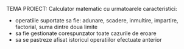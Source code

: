 TEMA PROIECT:
Calculator matematic cu urmatoarele caracteristici:

- operatiile suportate sa fie: adunare, scadere, inmultire, impartire, factorial, suma dintre doua limite
- sa fie gestionate corespunzator toate cazurile de eroare
- sa se pastreze afisat istoricul operatiilor efectuate anterior
